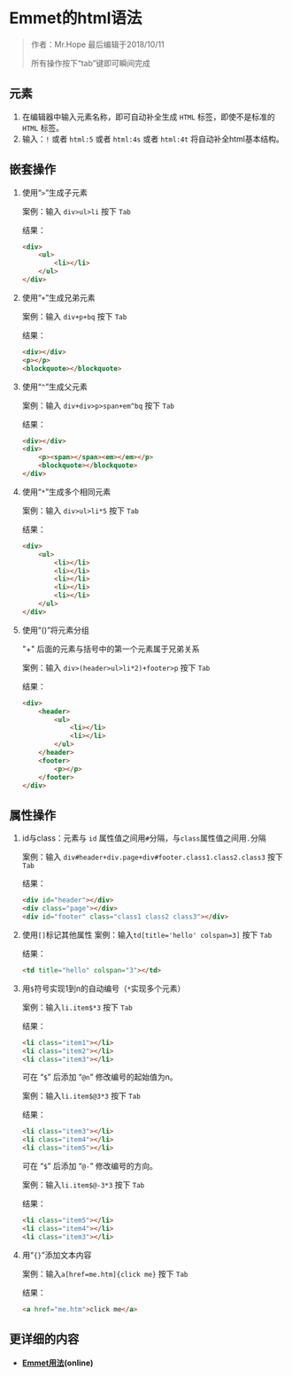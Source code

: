 # Emmet的html语法

> 作者：Mr.Hope 最后编辑于2018/10/11
>
> 所有操作按下“tab”键即可瞬间完成

## 元素

1. 在编辑器中输入元素名称，即可自动补全生成 `HTML` 标签，即使不是标准的 `HTML` 标签。
2. 输入：`!` 或者 `html:5` 或者 `html:4s` 或者 `html:4t` 将自动补全html基本结构。

## 嵌套操作

1. 使用“`>`”生成子元素

    案例：输入 `div>ul>li` 按下 `Tab`

    结果：

    ```html
    <div>
        <ul>
            <li></li>
        </ul>
    </div>
    ```

2. 使用“`+`”生成兄弟元素

    案例：输入 `div+p+bq` 按下 `Tab`

    结果：

    ```html
    <div></div>
    <p></p>
    <blockquote></blockquote>
    ```

3. 使用“`^`”生成父元素

    案例：输入 `div+div>p>span+em^bq` 按下 `Tab`

    结果：

    ```html
    <div></div>
    <div>
        <p><span></span><em></em></p>
        <blockquote></blockquote>
    </div>
    ```

4. 使用“`*`”生成多个相同元素

    案例：输入 `div>ul>li*5` 按下 `Tab`

    结果：

    ```html
    <div>
        <ul>
            <li></li>
            <li></li>
            <li></li>
            <li></li>
            <li></li>
        </ul>
    </div>
    ```

5. 使用“()”将元素分组

    "+" 后面的元素与括号中的第一个元素属于兄弟关系

    案例：输入 `div>(header>ul>li*2)+footer>p` 按下 `Tab`

    结果：

    ```html
    <div>
        <header>
            <ul>
                <li></li>
                <li></li>
            </ul>
        </header>
        <footer>
            <p></p>
        </footer>
    </div>
    ```

## 属性操作

1. id与class：元素与 `id` 属性值之间用`#`分隔，与`class`属性值之间用`.`分隔

    案例：输入 `div#header+div.page+div#footer.class1.class2.class3` 按下 `Tab`

    结果：

    ```html
    <div id="header"></div>
    <div class="page"></div>
    <div id="footer" class="class1 class2 class3"></div>
    ```

2. 使用`[]`标记其他属性
    案例：输入`td[title='hello' colspan=3]` 按下 `Tab`

    结果：

    ```html
    <td title="hello" colspan="3"></td>
    ```

3. 用`$`符号实现1到n的自动编号（`*`实现多个元素）

    案例：输入`li.item$*3` 按下 `Tab`

    结果：

    ```html
    <li class="item1"></li>
    <li class="item2"></li>
    <li class="item3"></li>
    ```

    可在 “`$`” 后添加 “`@n`” 修改编号的起始值为n。

    案例：输入`li.item$@3*3` 按下 `Tab`

    结果：

    ```html
    <li class="item3"></li>
    <li class="item4"></li>
    <li class="item5"></li>
    ```

    可在 “`$`” 后添加 “`@-`” 修改编号的方向。

    案例：输入`li.item$@-3*3` 按下 `Tab`

    结果：

    ```html
    <li class="item5"></li>
    <li class="item4"></li>
    <li class="item3"></li>
    ```

4. 用“`{}`”添加文本内容

    案例：输入`a[href=me.htm]{click me}` 按下 `Tab`

    结果：

    ```html
    <a href="me.htm">click me</a>
    ```

## 更详细的内容

- #### [Emmet用法](https://segmentfault.com/a/1190000007812543)(online)